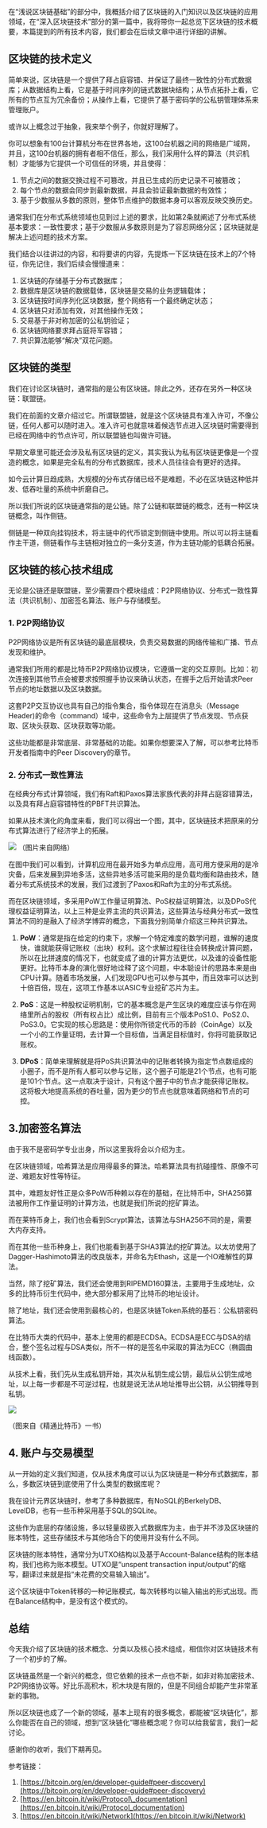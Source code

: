在“浅说区块链基础”的部分中，我概括介绍了区块链的入门知识以及区块链的应用领域，在“深入区块链技术”部分的第一篇中，我将带你一起总览下区块链的技术概要，本篇提到的所有技术内容，我们都会在后续文章中进行详细的讲解。

## 区块链的技术定义

简单来说，区块链是一个提供了拜占庭容错、并保证了最终一致性的分布式数据库；从数据结构上看，它是基于时间序列的链式数据块结构；从节点拓扑上看，它所有的节点互为冗余备份；从操作上看，它提供了基于密码学的公私钥管理体系来管理账户。

或许以上概念过于抽象，我来举个例子，你就好理解了。

你可以想象有100台计算机分布在世界各地，这100台机器之间的网络是广域网，并且，这100台机器的拥有者相不信任，那么，我们采用什么样的算法（共识机制）才能够为它提供一个可信任的环境，并且使得：

1. 节点之间的数据交换过程不可篡改，并且已生成的历史记录不可被篡改；
2. 每个节点的数据会同步到最新数据，并且会验证最新数据的有效性；
3. 基于少数服从多数的原则，整体节点维护的数据本身可以客观反映交换历史。

通常我们在分布式系统领域也见到过上述的要求，比如第2条就阐述了分布式系统基本要求：一致性要求；基于少数服从多数原则是为了容忍网络分区；区块链就是解决上述问题的技术方案。

我们结合以往讲过的内容，和将要讲的内容，先提炼一下区块链在技术上的7个特征，你先记住，我们后续会慢慢道来：

1. 区块链的存储基于分布式数据库；
2. 数据库是区块链的数据载体，区块链是交易的业务逻辑载体；
3. 区块链按时间序列化区块数据，整个网络有一个最终确定状态；
4. 区块链只对添加有效，对其他操作无效；
5. 交易基于非对称加密的公私钥验证；
6. 区块链网络要求拜占庭将军容错；
7. 共识算法能够“解决”双花问题。

## 区块链的类型

我们在讨论区块链时，通常指的是公有区块链。除此之外，还存在另外一种区块链：联盟链。

我们在前面的文章介绍过它。所谓联盟链，就是这个区块链具有准入许可，不像公链，任何人都可以随时进入。准入许可也就意味着候选节点进入区块链时需要得到已经在网络中的节点许可，所以联盟链也叫做许可链。

早期文章里可能还会涉及私有区块链的定义，其实我认为私有区块链更像是一个捏造的概念，如果是完全私有的分布式数据库，技术人员往往会有更好的选择。

如今云计算日趋成熟，大规模的分布式存储已经不是难题，不必在区块链这种低并发、低吞吐量的系统中折磨自己。

所以我们所说的区块链通常指的是公链。除了公链和联盟链的概念，还有一种区块链概念，叫作侧链。

侧链是一种双向挂钩技术，将主链中的代币锁定到侧链中使用。所以可以将主链看作主干道，侧链看作与主链相对独立的一条分支道，作为主链功能的低耦合拓展。

## 区块链的核心技术组成

无论是公链还是联盟链，至少需要四个模块组成：P2P网络协议、分布式一致性算法（共识机制）、加密签名算法、账户与存储模型。

### 1\. P2P网络协议

P2P网络协议是所有区块链的最底层模块，负责交易数据的网络传输和广播、节点发现和维护。

通常我们所用的都是比特币P2P网络协议模块，它遵循一定的交互原则。比如：初次连接到其他节点会被要求按照握手协议来确认状态，在握手之后开始请求Peer节点的地址数据以及区块数据。

这套P2P交互协议也具有自己的指令集合，指令体现在在消息头（Message Header)的命令（command）域中，这些命令为上层提供了节点发现、节点获取、区块头获取、区块获取等功能。

这些功能都是非常底层、非常基础的功能。如果你想要深入了解，可以参考比特币开发者指南中的Peer Discovery的章节。

### 2\. 分布式一致性算法

在经典分布式计算领域，我们有Raft和Paxos算法家族代表的非拜占庭容错算法，以及具有拜占庭容错特性的PBFT共识算法。

如果从技术演化的角度来看，我们可以得出一个图，其中，区块链技术把原来的分布式算法进行了经济学上的拓展。

![](https://static001.geekbang.org/resource/image/da/ab/da733238ba80f4b45ddfa5f5f005f3ab.png?wh=1214*457)
（图片来自网络）

在图中我们可以看到，计算机应用在最开始多为单点应用，高可用方便采用的是冷灾备，后来发展到异地多活，这些异地多活可能采用的是负载均衡和路由技术，随着分布式系统技术的发展，我们过渡到了Paxos和Raft为主的分布式系统。

而在区块链领域，多采用PoW工作量证明算法、PoS权益证明算法，以及DPoS代理权益证明算法，以上三种是业界主流的共识算法，这些算法与经典分布式一致性算法不同的是融入了经济学博弈的概念，下面我分别简单介绍这三种共识算法。

1. **PoW**：通常是指在给定的约束下，求解一个特定难度的数学问题，谁解的速度快，谁就能获得记账权（出块）权利。这个求解过程往往会转换成计算问题，所以在比拼速度的情况下，也就变成了谁的计算方法更优，以及谁的设备性能更好。比特币本身的演化很好地诠释了这个问题，中本聪设计的思路本来是由CPU计算。随着市场发展，人们发现GPU也可以参与其中，而且效率可以达到十倍百倍，现在，这项工作基本以ASIC专业挖矿芯片为主。

2. **PoS**：这是一种股权证明机制，它的基本概念是产生区块的难度应该与你在网络里所占的股权（所有权占比）成比例，目前有三个版本PoS1.0、PoS2.0、PoS3.0。它实现的核心思路是：使用你所锁定代币的币龄（CoinAge）以及一个小的工作量证明，去计算一个目标值，当满足目标值时，你将可能获取记账权。

3. **DPoS**：简单来理解就是将PoS共识算法中的记账者转换为指定节点数组成的小圈子，而不是所有人都可以参与记账，这个圈子可能是21个节点，也有可能是101个节点。这一点取决于设计，只有这个圈子中的节点才能获得记账权。这将极大地提高系统的吞吐量，因为更少的节点也就意味着网络和节点的可控。


## 3.加密签名算法

由于我不是密码学专业出身，所以这里我将会以介绍为主。

在区块链领域，哈希算法是应用得最多的算法。哈希算法具有抗碰撞性、原像不可逆、难题友好性等特征。

其中，难题友好性正是众多PoW币种赖以存在的基础，在比特币中，SHA256算法被用作工作量证明的计算方法，也就是我们所说的挖矿算法。

而在莱特币身上，我们也会看到Scrypt算法，该算法与SHA256不同的是，需要大内存支持。

而在其他一些币种身上，我们也能看到基于SHA3算法的挖矿算法。以太坊使用了Dagger-Hashimoto算法的改良版本，并命名为Ethash，这是一个IO难解性的算法。

当然，除了挖矿算法，我们还会使用到RIPEMD160算法，主要用于生成地址，众多的比特币衍生代码中，绝大部分都采用了比特币的地址设计。

除了地址，我们还会使用到最核心的，也是区块链Token系统的基石：公私钥密码算法。

在比特币大类的代码中，基本上使用的都是ECDSA。ECDSA是ECC与DSA的结合，整个签名过程与DSA类似，所不一样的是签名中采取的算法为ECC（椭圆曲线函数）。

从技术上看，我们先从生成私钥开始，其次从私钥生成公钥，最后从公钥生成地址，以上每一步都是不可逆过程，也就是说无法从地址推导出公钥，从公钥推导到私钥。

![](https://static001.geekbang.org/resource/image/d9/9b/d94a096cc3a6f127bf7a086128f08b9b.png?wh=746*200)

（图来自《精通比特币》一书）

## 4\. 账户与交易模型

从一开始的定义我们知道，仅从技术角度可以认为区块链是一种分布式数据库，那么，多数区块链到底使用了什么类型的数据库呢？

我在设计元界区块链时，参考了多种数据库，有NoSQL的BerkelyDB、LevelDB，也有一些币种采用基于SQL的SQLite。

这些作为底层的存储设施，多以轻量级嵌入式数据库为主，由于并不涉及区块链的账本特性，这些存储技术与其他场合下的使用并没有什么不同。

区块链的账本特性，通常分为UTXO结构以及基于Account-Balance结构的账本结构，我们也称为账本模型。UTXO是“unspent transaction input/output”的缩写，翻译过来就是指“未花费的交易输入输出”。

这个区块链中Token转移的一种记账模式，每次转移均以输入输出的形式出现。而在Balance结构中，是没有这个模式的。

## 总结

今天我介绍了区块链的技术概念、分类以及核心技术组成，相信你对区块链技术有了一个初步的了解。

区块链虽然是一个新兴的概念，但它依赖的技术一点也不新，如非对称加密技术、P2P网络协议等。好比乐高积木，积木块是有限的，但是不同组合却能产生非常革新的事物。

所以区块链也成了一个新的领域，基本上现有的很多概念，都能被“区块链化”，那么你能否在自己的领域，想到“区块链化”哪些概念呢？你可以给我留言，我们一起讨论。

感谢你的收听，我们下期再见。

参考链接：

1. [https://bitcoin.org/en/developer-guide#peer-discovery](https://bitcoin.org/en/developer-guide#peer-discovery)
2. [https://en.bitcoin.it/wiki/Protocol\_documentation](https://en.bitcoin.it/wiki/Protocol_documentation)
3. [https://en.bitcoin.it/wiki/Network](https://en.bitcoin.it/wiki/Network)